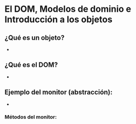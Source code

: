 # El DOM, Modelos de dominio e Introducción a los objetos

## ¿Qué es un objeto?

-

## ¿Qué es el DOM?

-

## Ejemplo del monitor (abstracción):

-

### Métodos del monitor:
